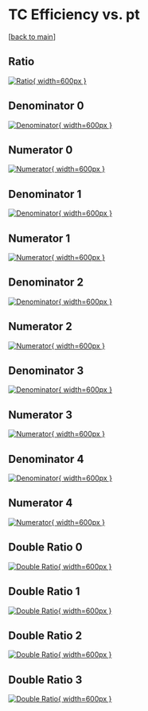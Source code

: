 # TC Efficiency vs. pt

[[back to main](./)]



## Ratio

[![Ratio](../mtv/var/TC_xtr_211_0_eff_pt.png){ width=600px }](../mtv/var/TC_xtr_211_0_eff_pt.pdf)

## Denominator 0

[![Denominator](../mtv/den/TC_xtr_211_0_eff_pt_den0.png){ width=600px }](../mtv/den/TC_xtr_211_0_eff_pt_den0.pdf)

## Numerator 0

[![Numerator](../mtv/num/TC_xtr_211_0_eff_pt_num0.png){ width=600px }](../mtv/num/TC_xtr_211_0_eff_pt_num0.pdf)

## Denominator 1

[![Denominator](../mtv/den/TC_xtr_211_0_eff_pt_den1.png){ width=600px }](../mtv/den/TC_xtr_211_0_eff_pt_den1.pdf)

## Numerator 1

[![Numerator](../mtv/num/TC_xtr_211_0_eff_pt_num1.png){ width=600px }](../mtv/num/TC_xtr_211_0_eff_pt_num1.pdf)

## Denominator 2

[![Denominator](../mtv/den/TC_xtr_211_0_eff_pt_den2.png){ width=600px }](../mtv/den/TC_xtr_211_0_eff_pt_den2.pdf)

## Numerator 2

[![Numerator](../mtv/num/TC_xtr_211_0_eff_pt_num2.png){ width=600px }](../mtv/num/TC_xtr_211_0_eff_pt_num2.pdf)

## Denominator 3

[![Denominator](../mtv/den/TC_xtr_211_0_eff_pt_den3.png){ width=600px }](../mtv/den/TC_xtr_211_0_eff_pt_den3.pdf)

## Numerator 3

[![Numerator](../mtv/num/TC_xtr_211_0_eff_pt_num3.png){ width=600px }](../mtv/num/TC_xtr_211_0_eff_pt_num3.pdf)

## Denominator 4

[![Denominator](../mtv/den/TC_xtr_211_0_eff_pt_den4.png){ width=600px }](../mtv/den/TC_xtr_211_0_eff_pt_den4.pdf)

## Numerator 4

[![Numerator](../mtv/num/TC_xtr_211_0_eff_pt_num4.png){ width=600px }](../mtv/num/TC_xtr_211_0_eff_pt_num4.pdf)

## Double Ratio 0

[![Double Ratio](../mtv/ratio/TC_xtr_211_0_eff_pt_ratio0.png){ width=600px }](../mtv/ratio/TC_xtr_211_0_eff_pt_ratio0.pdf)

## Double Ratio 1

[![Double Ratio](../mtv/ratio/TC_xtr_211_0_eff_pt_ratio1.png){ width=600px }](../mtv/ratio/TC_xtr_211_0_eff_pt_ratio1.pdf)

## Double Ratio 2

[![Double Ratio](../mtv/ratio/TC_xtr_211_0_eff_pt_ratio2.png){ width=600px }](../mtv/ratio/TC_xtr_211_0_eff_pt_ratio2.pdf)

## Double Ratio 3

[![Double Ratio](../mtv/ratio/TC_xtr_211_0_eff_pt_ratio3.png){ width=600px }](../mtv/ratio/TC_xtr_211_0_eff_pt_ratio3.pdf)

